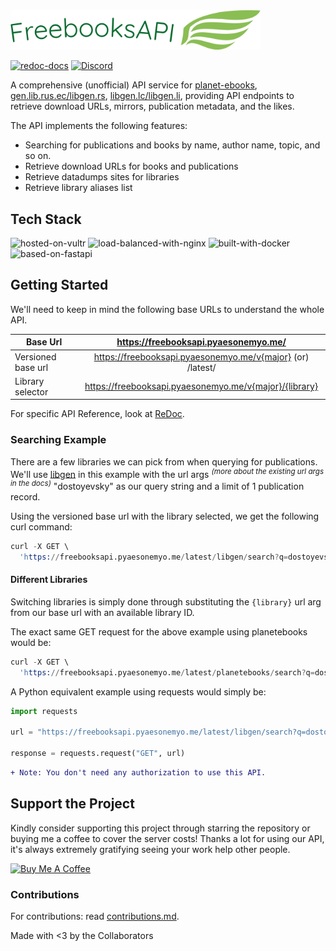 <img width="400px" src="https://raw.githubusercontent.com/Rickaym/FreeBooksAPI/bd035158db4bc9363e1b00d0bd3221183cc94ad7/assets/logo.png">

<!-- header -->

<a href="https://freebooksapi.pyaesonemyo.me/latest/redoc"><img alt="redoc-docs" src="https://img.shields.io/badge/Redoc-docs-purple?style=for-the-badge&logo=Read the Docs&logoColor=violet"></a>
<a href="https://discord.gg/UmnzdPgn6g/"><img src="https://img.shields.io/discord/793047973751554088.svg?label=API Support&color=blue&style=for-the-badge&logo=discord" alt="Discord"></a>

A comprehensive (unofficial) API service for [planet-ebooks](https://www.planetebook.com/), [gen.lib.rus.ec/libgen.rs](http://gen.lib.rus.ec/), [libgen.lc/libgen.li](http://libgen.lc/), providing API endpoints to retrieve download URLs, mirrors, publication metadata, and the likes.

The API implements the following features:

- Searching for publications and books by name, author name, topic, and so on.
- Retrieve download URLs for books and publications
- Retrieve datadumps sites for libraries
- Retrieve library aliases list


## Tech Stack

<img alt="hosted-on-vultr" src="https://img.shields.io/badge/server-vultr-blue?style=for-the-badge&logo=vultr&logoColor=51B9FF">
<img alt="load-balanced-with-nginx" src="https://img.shields.io/badge/scale-nginx-009137?style=for-the-badge&logo=nginx&logoColor=green">
<img alt="built-with-docker" src="https://img.shields.io/badge/build-docker-0F6AAA?style=for-the-badge&logo=docker">
<img alt="based-on-fastapi" src="https://img.shields.io/badge/ASGI-fastapi-F7CA3E?style=for-the-badge&logo=fastapi&logoColor=F7CA3E">

## Getting Started

We'll need to keep in mind the following base URLs to understand the whole API.

| Base Url      | https://freebooksapi.pyaesonemyo.me/ |
| ------------- |:-------------:|
| Versioned base url      | https://freebooksapi.pyaesonemyo.me/v{major} (or) /latest/ |
| Library selector | https://freebooksapi.pyaesonemyo.me/v{major}/{library} |

For specific API Reference, look at [ReDoc](https://freebooksapi.pyaesonemyo.me/latest/api-reference).

### Searching Example

There are a few libraries we can pick from when querying for publications. We'll use [libgen](http://gen.lib.rus.ec/) in this example with the url args <sup>*(more about the existing url args in the docs)*</sup> "dostoyevsky" as our query string and a limit of 1 publication record.

Using the versioned base url with the library selected, we get the following curl command:
```s
curl -X GET \
  'https://freebooksapi.pyaesonemyo.me/latest/libgen/search?q=dostoyevsky&limit=1'
```

#### Different Libraries

Switching libraries is simply done through substituting the `{library}` url arg from our base url with an available library ID.

The exact same GET request for the above example using planetebooks would be:

```s
curl -X GET \
  'https://freebooksapi.pyaesonemyo.me/latest/planetebooks/search?q=dostoyevsky&limit=1'
```

A Python equivalent example using requests would simply be:

```py
import requests

url = "https://freebooksapi.pyaesonemyo.me/latest/libgen/search?q=dostoyevsky&limit=1"

response = requests.request("GET", url)
```

```diff
+ Note: You don't need any authorization to use this API.
```

## Support the Project

Kindly consider supporting this project through starring the repository or buying me a coffee to cover the server costs! Thanks a lot for using our API, it's always extremely gratifying seeing your work help other people.

<a href="https://www.buymeacoffee.com/rickaym" target="_blank"><img src="https://cdn.buymeacoffee.com/buttons/v2/default-yellow.png" alt="Buy Me A Coffee" style="height: 45px" ></a>

### Contributions

For contributions: read [contributions.md](./contributions.md).

Made with <3 by the Collaborators
